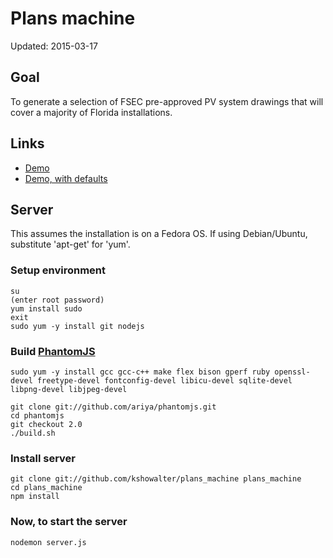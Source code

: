 # Plans machine
Updated: 2015-03-17

## Goal
To generate a selection of FSEC pre-approved PV system drawings that will cover a majority of Florida installations.

## Links

* [Demo](http://kshowalter.github.io/plans_machine/)
* [Demo, with defaults](http://kshowalter.github.io/plans_machine/?mode=dev)


## Server

This assumes the installation is on a Fedora OS. If using Debian/Ubuntu, substitute 'apt-get' for 'yum'.

### Setup environment
    su
    (enter root password)
    yum install sudo
    exit
    sudo yum -y install git nodejs

### Build [PhantomJS](http://phantomjs.org/build.html)
    sudo yum -y install gcc gcc-c++ make flex bison gperf ruby openssl-devel freetype-devel fontconfig-devel libicu-devel sqlite-devel libpng-devel libjpeg-devel

    git clone git://github.com/ariya/phantomjs.git
    cd phantomjs
    git checkout 2.0
    ./build.sh

### Install server
    git clone git://github.com/kshowalter/plans_machine plans_machine
    cd plans_machine
    npm install

### Now, to start the server
    nodemon server.js
